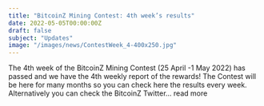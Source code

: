 ```yaml
---
title: "BitcoinZ Mining Contest: 4th week’s results"
date: 2022-05-05T00:00:00Z
draft: false
subject: "Updates"
image: "/images/news/ContestWeek_4-400x250.jpg"
---
```


The 4th week of the BitcoinZ Mining Contest (25 April -1 May 2022) has passed and we have the 4th weekly report of the rewards! The Contest will be here for many months so you can check here the results every week. Alternatively you can check the BitcoinZ Twitter...
read more
